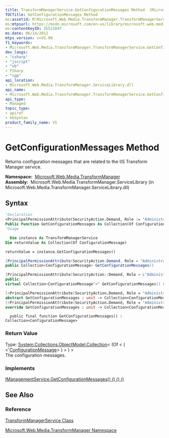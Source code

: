 ```yaml
---
title: TransformManagerService.GetConfigurationMessages Method  (Microsoft.Web.Media.TransformManager)
TOCTitle: GetConfigurationMessages Method
ms:assetid: M:Microsoft.Web.Media.TransformManager.TransformManagerService.GetConfigurationMessages
ms:mtpsurl: https://msdn.microsoft.com/en-us/library/microsoft.web.media.transformmanager.transformmanagerservice.getconfigurationmessages(v=VS.90)
ms:contentKeyID: 35521047
ms.date: 06/14/2012
mtps_version: v=VS.90
f1_keywords:
- Microsoft.Web.Media.TransformManager.TransformManagerService.GetConfigurationMessages
dev_langs:
- "csharp"
- "jscript"
- "vb"
- FSharp
- "cpp"
api_location:
- Microsoft.Web.Media.TransformManager.ServiceLibrary.dll
api_name:
- Microsoft.Web.Media.TransformManager.TransformManagerService.GetConfigurationMessages
api_type:
- Managed
topic_type:
- apiref
- kbSyntax
product_family_name: VS
---
```


# GetConfigurationMessages Method

Returns configuration messages that are related to the IIS Transform Manager service.

**Namespace:**  [Microsoft.Web.Media.TransformManager](microsoft-web-media-transformmanager-namespace.md)  
**Assembly:**  Microsoft.Web.Media.TransformManager.ServiceLibrary (in Microsoft.Web.Media.TransformManager.ServiceLibrary.dll)

## Syntax

```vb
'Declaration
<PrincipalPermissionAttribute(SecurityAction.Demand, Role := "Administrators")> _
Public Function GetConfigurationMessages As Collection(Of ConfigurationMessage)
'Usage

  Dim instance As TransformManagerService
Dim returnValue As Collection(Of ConfigurationMessage)

returnValue = instance.GetConfigurationMessages()
```

```csharp
[PrincipalPermissionAttribute(SecurityAction.Demand, Role = "Administrators")]
public Collection<ConfigurationMessage> GetConfigurationMessages()
```

```cpp
[PrincipalPermissionAttribute(SecurityAction::Demand, Role = L"Administrators")]
public:
virtual Collection<ConfigurationMessage^>^ GetConfigurationMessages() sealed
```

``` fsharp
[<PrincipalPermissionAttribute(SecurityAction.Demand, Role = "Administrators")>]
abstract GetConfigurationMessages : unit -> Collection<ConfigurationMessage> 
[<PrincipalPermissionAttribute(SecurityAction.Demand, Role = "Administrators")>]
override GetConfigurationMessages : unit -> Collection<ConfigurationMessage> 
```

```jscript
  public final function GetConfigurationMessages() : Collection<ConfigurationMessage>
```

### Return Value

Type: [System.Collections.ObjectModel.Collection](https://msdn.microsoft.com/library/ms132397)\< (Of \< ( \<'[ConfigurationMessage](configurationmessage-class-microsoft-web-media-transformmanager.md)\> ) \> ) \>  
The configuration messages.  

### Implements

[IManagementService.GetConfigurationMessages() () () ()](imanagementservice-getconfigurationmessages-method-microsoft-web-media-transformmanager.md)  

## See Also

### Reference

[TransformManagerService Class](transformmanagerservice-class-microsoft-web-media-transformmanager.md)

[Microsoft.Web.Media.TransformManager Namespace](microsoft-web-media-transformmanager-namespace.md)

